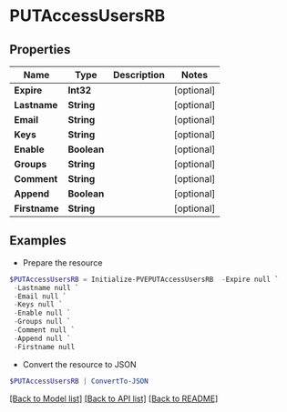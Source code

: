 # PUTAccessUsersRB
## Properties

Name | Type | Description | Notes
------------ | ------------- | ------------- | -------------
**Expire** | **Int32** |  | [optional] 
**Lastname** | **String** |  | [optional] 
**Email** | **String** |  | [optional] 
**Keys** | **String** |  | [optional] 
**Enable** | **Boolean** |  | [optional] 
**Groups** | **String** |  | [optional] 
**Comment** | **String** |  | [optional] 
**Append** | **Boolean** |  | [optional] 
**Firstname** | **String** |  | [optional] 

## Examples

- Prepare the resource
```powershell
$PUTAccessUsersRB = Initialize-PVEPUTAccessUsersRB  -Expire null `
 -Lastname null `
 -Email null `
 -Keys null `
 -Enable null `
 -Groups null `
 -Comment null `
 -Append null `
 -Firstname null
```

- Convert the resource to JSON
```powershell
$PUTAccessUsersRB | ConvertTo-JSON
```

[[Back to Model list]](../README.md#documentation-for-models) [[Back to API list]](../README.md#documentation-for-api-endpoints) [[Back to README]](../README.md)

